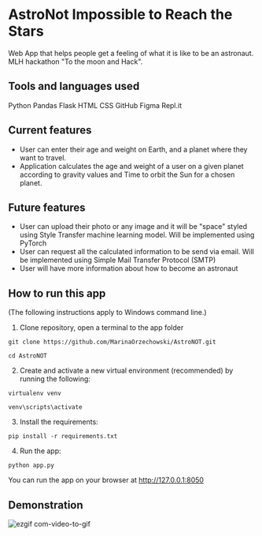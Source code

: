 # AstroNot Impossible to Reach the Stars
Web App that helps people get a feeling of what it is like to be an astronaut. MLH hackathon "To the moon and Hack". 

## Tools and languages used
Python
Pandas
Flask
HTML
CSS
GitHub
Figma
Repl.it

## Current features
- User can enter their age and weight on Earth, and a planet where they want to travel.
- Application calculates the age and weight of a user on a given planet according to gravity values and Time to orbit the Sun for a chosen planet.

## Future features
- User can upload their photo or any image and it will be "space" styled using Style Transfer machine learning model. Will be implemented using PyTorch
- User can request all the calculated information to be send via email. Will be implemented using Simple Mail Transfer Protocol (SMTP)
- User will have more information about how to become an astronaut

## How to run this app
(The following instructions apply to Windows command line.)

1. Clone repository, open a terminal to the app folder

`git clone https://github.com/MarinaOrzechowski/AstroNOT.git`

`cd AstroNOT`

2. Create and activate a new virtual environment (recommended) by running the following:

`virtualenv venv`

`venv\scripts\activate`

3. Install the requirements:

`pip install -r requirements.txt`

4. Run the app:

`python app.py`

You can run the app on your browser at http://127.0.0.1:8050

## Demonstration

![ezgif com-video-to-gif](https://user-images.githubusercontent.com/43459295/89117092-f9bfb800-d468-11ea-9128-87c6595e57c3.gif)

